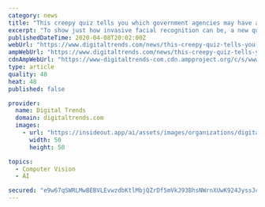 ```yaml
---
category: news
title: "This creepy quiz tells you which government agencies may have a photo of your face"
excerpt: "To show just how invasive facial recognition can be, a new quiz created by the Electronic Frontier Foundation (EFF) claims to show you what government agencies might have a photo of your face. EFF’s online quiz is meant to shine the light on the privacy issues related to facial recognition. The digital privacy nonprofit said it’s nearly ..."
publishedDateTime: 2020-04-08T20:02:00Z
webUrl: "https://www.digitaltrends.com/news/this-creepy-quiz-tells-you-which-agencies-likely-have-a-photo-of-your-face/"
ampWebUrl: "https://www.digitaltrends.com/news/this-creepy-quiz-tells-you-which-agencies-likely-have-a-photo-of-your-face/?amp"
cdnAmpWebUrl: "https://www-digitaltrends-com.cdn.ampproject.org/c/s/www.digitaltrends.com/news/this-creepy-quiz-tells-you-which-agencies-likely-have-a-photo-of-your-face/?amp"
type: article
quality: 48
heat: 48
published: false

provider:
  name: Digital Trends
  domain: digitaltrends.com
  images:
    - url: "https://insideout.app/ai/assets/images/organizations/digitaltrends.com-50x50.jpg"
      width: 50
      height: 50

topics:
  - Computer Vision
  - AI

secured: "e9w67qSWRLMwBEBVLEvwzdbKtlMbjQZrDf5mVkJ93BhsNWrnXUwK924JyssJclzd4LsxXFtVyI41ROW+phi9bdggtujMxkrXuKkQxQXy1a6Ji4pnczLB1b1IiC1/+UVzJXKwOS9yNX3XVih42CO1QbIiaiHKBPlgpAYxfmWFi6m5D8aAeoF0364UIUF8Db3RQYOM9js332nlbb/+ZaomwBY7tmQ8aOHV9e3ETQp/Q3IhIFeu/hKZH4tHctnsCQsahyxt7MD7WXCRETO2ddSqwt5ERi02OA65mRmM4EzHZe8WOYB2J6q4dQN/kNIwiOhM4Ye05ot7XiozeW488xEvREEmYlS16x3AOOhwTh5sGePNibfA5vb0IoCrJAJqfqyPZW2fVm6LhIBizGBQL83TW6836DGw3YQhim0V2h81elM8RfMNUbgkf7j01DJqOaa5w/CA9w1uCShfc8IO/njZ2KSxQP9gAq27Fa6SIjH0Dio=;PBeDrR7CxB6e4c44xBtahQ=="
---
```


